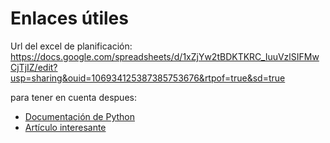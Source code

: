 # Enlaces útiles

Url del excel de planificación:
https://docs.google.com/spreadsheets/d/1xZjYw2tBDKTKRC_IuuVzlSIFMwCjTjIZ/edit?usp=sharing&ouid=106934125387385753676&rtpof=true&sd=true

para tener en cuenta despues:
- [Documentación de Python](https://docs.python.org/3/)
- [Artículo interesante](https://ejemplo.com/articulo)

